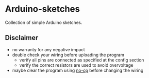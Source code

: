 # Arduino-sketches

Collection of simple Arduino sketches.

## Disclaimer

* no warranty for any negative impact
* double check your wiring before uploading the program
  * verify all pins are connected as specified at the config section
  * verify the correct resistors are used to avoid overvoltage
* maybe clear the program using [no-op](no-op) before changing the wiring
 